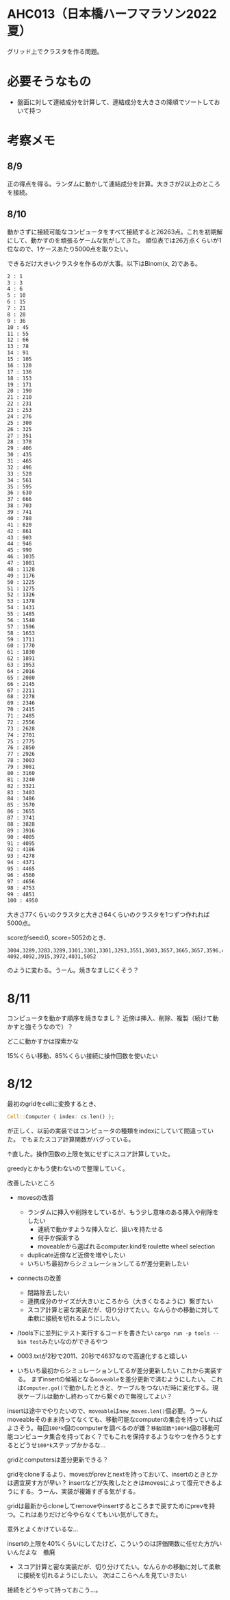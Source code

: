 # AHC013（日本橋ハーフマラソン2022夏）
グリッド上でクラスタを作る問題。

# 必要そうなもの
- 盤面に対して連結成分を計算して、連結成分を大きさの降順でソートしておいて持つ

# 考察メモ

## 8/9
正の得点を得る。ランダムに動かして連結成分を計算。大きさが2以上のところを接続。

## 8/10
動かさずに接続可能なコンピュータをすべて接続すると26263点。これを初期解にして、動かすのを頑張るゲームな気がしてきた。
順位表では26万点くらいが1位なので、1ケースあたり5000点を取りたい。

できるだけ大きいクラスタを作るのが大事。以下はBinom(x, 2)である。

```bash
2 : 1
3 : 3
4 : 6
5 : 10
6 : 15
7 : 21
8 : 28
9 : 36
10 : 45
11 : 55
12 : 66
13 : 78
14 : 91
15 : 105
16 : 120
17 : 136
18 : 153
19 : 171
20 : 190
21 : 210
22 : 231
23 : 253
24 : 276
25 : 300
26 : 325
27 : 351
28 : 378
29 : 406
30 : 435
31 : 465
32 : 496
33 : 528
34 : 561
35 : 595
36 : 630
37 : 666
38 : 703
39 : 741
40 : 780
41 : 820
42 : 861
43 : 903
44 : 946
45 : 990
46 : 1035
47 : 1081
48 : 1128
49 : 1176
50 : 1225
51 : 1275
52 : 1326
53 : 1378
54 : 1431
55 : 1485
56 : 1540
57 : 1596
58 : 1653
59 : 1711
60 : 1770
61 : 1830
62 : 1891
63 : 1953
64 : 2016
65 : 2080
66 : 2145
67 : 2211
68 : 2278
69 : 2346
70 : 2415
71 : 2485
72 : 2556
73 : 2628
74 : 2701
75 : 2775
76 : 2850
77 : 2926
78 : 3003
79 : 3081
80 : 3160
81 : 3240
82 : 3321
83 : 3403
84 : 3486
85 : 3570
86 : 3655
87 : 3741
88 : 3828
89 : 3916
90 : 4005
91 : 4095
92 : 4186
93 : 4278
94 : 4371
95 : 4465
96 : 4560
97 : 4656
98 : 4753
99 : 4851
100 : 4950
```

大きさ77くらいのクラスタと大きさ64くらいのクラスタを1つずつ作れれば5000点。

scoreがseed:0, score=5052のとき、
```
3004,3289,3283,3289,3301,3301,3301,3293,3551,3603,3657,3665,3657,3596,4056,4092,4078,4092,
4092,4092,3915,3972,4031,5052
```
のように変わる。うーん。焼きなましにくそう？

# 8/11
コンピュータを動かす順序を焼きなまし？
近傍は挿入、削除、複製（続けて動かすと強そうなので）？

どこに動かすかは探索かな

15%くらい移動、85%くらい接続に操作回数を使いたい

# 8/12
最初のgridをcellに変換するとき、
```Rust
Cell::Computer { index: cs.len() };
```
が正しく、以前の実装ではコンピュータの種類をindexにしていて間違っていた。
でもまたスコア計算関数がバグっている。

↑直した。操作回数の上限を気にせずにスコア計算していた。

greedyとかもう使わないので整理していく。

改善したいところ
- movesの改善
    - ランダムに挿入や削除をしているが、もう少し意味のある挿入や削除をしたい
        - 連続で動かすような挿入など、狙いを持たせる
        - 何手か探索する
        - moveableから選ばれるcomputer.kindをroulette wheel selection
    - duplicate近傍など近傍を増やしたい
    - いちいち最初からシミュレーションしてるが差分更新したい
- connectsの改善
    - 閉路除去したい
    - 連携成分のサイズが大きいところから（大きくなるように）繋ぎたい
    - スコア計算と密な実装だが、切り分けてたい。なんらかの移動に対して柔軟に接続を切れるようにしたい。
- /tools下に並列にテスト実行するコードを書きたい `cargo run -p tools --bin test`みたいなのができるやつ
- 0003.txtが2秒で2011、20秒で4637なので高速化すると嬉しい

- いちいち最初からシミュレーションしてるが差分更新したい
これから実装する。
まずinsertの候補となる`moveable`を差分更新で済むようにしたい。
これは`Computer.go()`で動かしたときと、ケーブルをつないだ時に変化する。現状ケーブルは動かし終わってから繋ぐので無視してよい？

insertは途中でやりたいので、`moveable`は`new_moves.len()`個必要。うーんmoveableそのまま持ってなくても、移動可能なcomputerの集合を持っていればよさそう。毎回`100*k`個のcomputerを調べるのが嫌？`移動回数*100*k`個の移動可能コンピュータ集合を持っておく？でもこれを保持するようなやつを作ろうとするとどうせ`100*k`ステップかかるな…

gridとcomputersは差分更新できる？

gridをcloneするより、movesがprevとnextを持っておいて、insertのときとかは適宜戻す方が早い？
insertなどが失敗したときはmovesによって復元できるようにする。うーん、実装が複雑すぎる気がする。

gridは最新からcloneしてremoveやinsertするところまで戻すためにprevを持つ。これはありだけど今やらなくてもいい気がしてきた。

意外とよくかけているな…

insertの上限を40%くらいにしてたけど、こういうのは評価関数に任せた方がいいんだよな　撤廃

- スコア計算と密な実装だが、切り分けてたい。なんらかの移動に対して柔軟に接続を切れるようにしたい。
次はここらへんを見ていきたい

接続をどうやって持っておこう…。